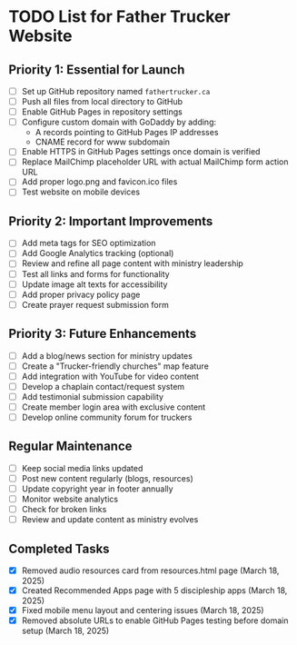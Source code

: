 # TODO List for Father Trucker Website

## Priority 1: Essential for Launch

- [ ] Set up GitHub repository named `fathertrucker.ca`
- [ ] Push all files from local directory to GitHub
- [ ] Enable GitHub Pages in repository settings
- [ ] Configure custom domain with GoDaddy by adding:
  - A records pointing to GitHub Pages IP addresses
  - CNAME record for www subdomain
- [ ] Enable HTTPS in GitHub Pages settings once domain is verified
- [ ] Replace MailChimp placeholder URL with actual MailChimp form action URL
- [ ] Add proper logo.png and favicon.ico files
- [ ] Test website on mobile devices

## Priority 2: Important Improvements

- [ ] Add meta tags for SEO optimization
- [ ] Add Google Analytics tracking (optional)
- [ ] Review and refine all page content with ministry leadership
- [ ] Test all links and forms for functionality
- [ ] Update image alt texts for accessibility
- [ ] Add proper privacy policy page
- [ ] Create prayer request submission form

## Priority 3: Future Enhancements

- [ ] Add a blog/news section for ministry updates
- [ ] Create a "Trucker-friendly churches" map feature
- [ ] Add integration with YouTube for video content
- [ ] Develop a chaplain contact/request system
- [ ] Add testimonial submission capability
- [ ] Create member login area with exclusive content
- [ ] Develop online community forum for truckers

## Regular Maintenance

- [ ] Keep social media links updated
- [ ] Post new content regularly (blogs, resources)
- [ ] Update copyright year in footer annually
- [ ] Monitor website analytics
- [ ] Check for broken links
- [ ] Review and update content as ministry evolves

## Completed Tasks

- [x] Removed audio resources card from resources.html page (March 18, 2025)
- [x] Created Recommended Apps page with 5 discipleship apps (March 18, 2025)
- [x] Fixed mobile menu layout and centering issues (March 18, 2025)
- [x] Removed absolute URLs to enable GitHub Pages testing before domain setup (March 18, 2025)
